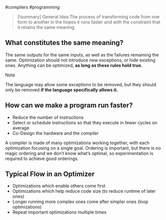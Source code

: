 #compilers #programming 
>[!summary] General Idea
>The process of transforming code from one form to another in the hopes it runs faster and with the constraint that it retains the same meaning.

## What constitutes the same meaning?
The same outputs for the same inputs, as well as the failures remaining the same. Optimization should not introduce new exceptions, or hide existing ones. Anything can be optimized, **as long as these rules hold true.**

>[!note] 
>The language may allow some exceptions to be removed, but they should only be removed **if the language specifically allows it.**

## How can we make a program run faster?
- Reduce the number of instructions
- Select or schedule instructions so that they execute in fewer cycles on average
- Co-Design the hardware and the compiler

A compiler is made of many optimizations working together, with each optimization focusing on a single goal. Ordering is important, but there is no magic ordering and we don’t know what’s optimal, so experimentation is required to achieve good orderings.

## Typical Flow in an Optimizer
- Optimizations which enable others come first
- Optimizations which help reduce code size (to reduce runtime of later ones)
- Longer running more complex ones come after simpler ones (loop optimizations)
- Repeat important optimizations multiple times
